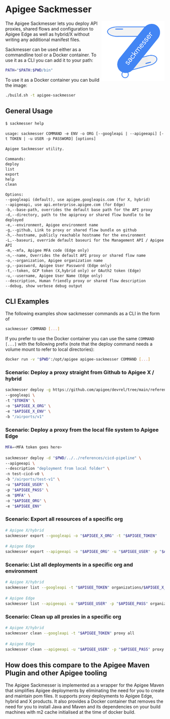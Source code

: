 # Apigee Sackmesser

<!-- markdownlint-disable-next-line MD013 MD033 -->
<img src="./img/sackmesser-logo.png" alt="sackmesser-logo" width="200" align="right" >

The Apigee Sackmesser lets you deploy API proxies, shared flows and
configuration to Apigee Edge as well as hybrid/X without writing any additional
manifest files.

Sackmesser can be used either as a commandline tool or a Docker
container. To use it as a CLI you can add it to your path:

```sh
PATH="$PATH:$PWD/bin"
```

To use it as a Docker container you can build the image:

```sh
./build.sh -t apigee-sackmesser
```

## General Usage

```text
$ sackmesser help

usage: sackmesser COMMAND -e ENV -o ORG [--googleapi | --apigeeapi] [-t TOKEN | -u USER -p PASSWORD] [options]

Apigee Sackmesser utility.

Commands:
deploy
list
export
help
clean

Options:
--googleapi (default), use apigee.googleapis.com (for X, hybrid)
--apigeeapi, use api.enterprise.apigee.com (for Edge)
-b,--base-path, overrides the default base path for the API proxy
-d,--directory, path to the apiproxy or shared flow bundle to be deployed
-e,--environment, Apigee environment name
-g,--github, Link to proxy or shared flow bundle on github
-h,--hostname, publicly reachable hostname for the environment
-L,--baseuri, override default baseuri for the Management API / Apigee API
-m,--mfa, Apigee MFA code (Edge only)
-n,--name, Overrides the default API proxy or shared flow name
-o,--organization, Apigee organization name
-p,--password, Apigee User Password (Edge only)
-t,--token, GCP token (X,hybrid only) or OAuth2 token (Edge)
-u,--username, Apigee User Name (Edge only)
--description, Human friendly proxy or shared flow description
--debug, show verbose debug output
```

## CLI Examples

The following examples show sackmesser commands as a CLI in the form of

```sh
sackmesser COMMAND [...]
```

If you prefer to use the Docker container you can use the same `COMMAND [...]`
with the following prefix (note that the deploy command needs a volume
mount to refer to local directories):

```sh
docker run -v "$PWD":/opt/apigee apigee-sackmesser COMMAND [...]
```

### Scenario: Deploy a proxy straight from Github to Apigee X / hybrid

```sh
sackmesser deploy -g https://github.com/apigee/devrel/tree/main/references/cicd-pipeline \
--googleapi \
-t "$TOKEN" \
-o "$APIGEE_X_ORG" \
-e "$APIGEE_X_ENV" \
-b "/airports/v1"
```

### Scenario: Deploy a proxy from the local file system to Apigee Edge

```sh
MFA=<MFA token goes here>

sackmesser deploy -d "$PWD/../../references/cicd-pipeline" \
--apigeeapi \
--description "deployment from local folder" \
-n test-cicd-v0 \
-b "/airports/test-v1" \
-u "$APIGEE_USER" \
-p "$APIGEE_PASS" \
-m "$MFA" \
-o "$APIGEE_ORG" \
-e "$APIGEE_ENV"
```

### Scenario: Export all resources of a specific org

```sh
# Apigee X/hybrid
sackmesser export --googleapi -o "$APIGEE_X_ORG" -t "$APIGEE_TOKEN"

# Apigee Edge
sackmesser export --apigeeapi -o "$APIGEE_ORG" -u "$APIGEE_USER" -p "$APIGEE_PASS"
```

### Scenario: List all deployments in a specific org and environment

```sh
# Apigee X/hybrid
sackmesser list --googleapi -t "$APIGEE_TOKEN" organizations/$APIGEE_X_ORG/environments/$APIGEE_X_ENV/deployments

# Apigee Edge
sackmesser list --apigeeapi -u "$APIGEE_USER" -p "$APIGEE_PASS" organizations/$APIGEE_ORG/environments/$APIGEE_ENV/deployments
```

### Scenario: Clean up all proxies in a specific org

```sh
# Apigee X/hybrid
sackmesser clean --googleapi -t "$APIGEE_TOKEN" proxy all

# Apigee Edge
sackmesser clean --apigeeapi -u "$APIGEE_USER" -p "$APIGEE_PASS" proxy all
```

## How does this compare to the Apigee Maven Plugin and other Apigee tooling

The Apigee Sackmesser is implemented as a wrapper for the Apigee Maven
that simplifies Apigee deployments by eliminating the need for you to create and
maintain pom files. It supports proxy deployments to Apigee Edge, hybrid and X
products. It also provides a Docker container that removes the need for you to
install Java and Maven and its dependencies on your build machines with m2 cache
initialised at the time of docker build.
